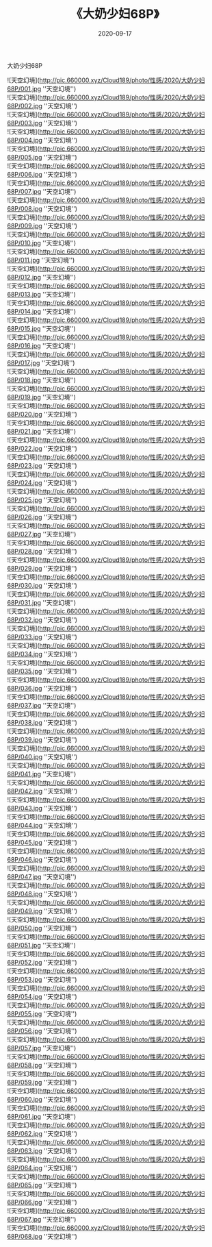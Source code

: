 ﻿---
layout: post
title:  《大奶少妇68P》
date:   2020-09-17
img: http://pic.660000.xyz/Cloud189/photo/性感/2020/大奶少妇68P/000.jpg
categories: [美女, 性感, 泳衣]
---

大奶少妇68P



![天空幻境](http://pic.660000.xyz/Cloud189/photo/性感/2020/大奶少妇68P/001.jpg ''天空幻境'') <br>
![天空幻境](http://pic.660000.xyz/Cloud189/photo/性感/2020/大奶少妇68P/002.jpg ''天空幻境'') <br>
![天空幻境](http://pic.660000.xyz/Cloud189/photo/性感/2020/大奶少妇68P/003.jpg ''天空幻境'') <br>
![天空幻境](http://pic.660000.xyz/Cloud189/photo/性感/2020/大奶少妇68P/004.jpg ''天空幻境'') <br>
![天空幻境](http://pic.660000.xyz/Cloud189/photo/性感/2020/大奶少妇68P/005.jpg ''天空幻境'') <br>
![天空幻境](http://pic.660000.xyz/Cloud189/photo/性感/2020/大奶少妇68P/006.jpg ''天空幻境'') <br>
![天空幻境](http://pic.660000.xyz/Cloud189/photo/性感/2020/大奶少妇68P/007.jpg ''天空幻境'') <br>
![天空幻境](http://pic.660000.xyz/Cloud189/photo/性感/2020/大奶少妇68P/008.jpg ''天空幻境'') <br>
![天空幻境](http://pic.660000.xyz/Cloud189/photo/性感/2020/大奶少妇68P/009.jpg ''天空幻境'') <br>
![天空幻境](http://pic.660000.xyz/Cloud189/photo/性感/2020/大奶少妇68P/010.jpg ''天空幻境'') <br>
![天空幻境](http://pic.660000.xyz/Cloud189/photo/性感/2020/大奶少妇68P/011.jpg ''天空幻境'') <br>
![天空幻境](http://pic.660000.xyz/Cloud189/photo/性感/2020/大奶少妇68P/012.jpg ''天空幻境'') <br>
![天空幻境](http://pic.660000.xyz/Cloud189/photo/性感/2020/大奶少妇68P/013.jpg ''天空幻境'') <br>
![天空幻境](http://pic.660000.xyz/Cloud189/photo/性感/2020/大奶少妇68P/014.jpg ''天空幻境'') <br>
![天空幻境](http://pic.660000.xyz/Cloud189/photo/性感/2020/大奶少妇68P/015.jpg ''天空幻境'') <br>
![天空幻境](http://pic.660000.xyz/Cloud189/photo/性感/2020/大奶少妇68P/016.jpg ''天空幻境'') <br>
![天空幻境](http://pic.660000.xyz/Cloud189/photo/性感/2020/大奶少妇68P/017.jpg ''天空幻境'') <br>
![天空幻境](http://pic.660000.xyz/Cloud189/photo/性感/2020/大奶少妇68P/018.jpg ''天空幻境'') <br>
![天空幻境](http://pic.660000.xyz/Cloud189/photo/性感/2020/大奶少妇68P/019.jpg ''天空幻境'') <br>
![天空幻境](http://pic.660000.xyz/Cloud189/photo/性感/2020/大奶少妇68P/020.jpg ''天空幻境'') <br>
![天空幻境](http://pic.660000.xyz/Cloud189/photo/性感/2020/大奶少妇68P/021.jpg ''天空幻境'') <br>
![天空幻境](http://pic.660000.xyz/Cloud189/photo/性感/2020/大奶少妇68P/022.jpg ''天空幻境'') <br>
![天空幻境](http://pic.660000.xyz/Cloud189/photo/性感/2020/大奶少妇68P/023.jpg ''天空幻境'') <br>
![天空幻境](http://pic.660000.xyz/Cloud189/photo/性感/2020/大奶少妇68P/024.jpg ''天空幻境'') <br>
![天空幻境](http://pic.660000.xyz/Cloud189/photo/性感/2020/大奶少妇68P/025.jpg ''天空幻境'') <br>
![天空幻境](http://pic.660000.xyz/Cloud189/photo/性感/2020/大奶少妇68P/026.jpg ''天空幻境'') <br>
![天空幻境](http://pic.660000.xyz/Cloud189/photo/性感/2020/大奶少妇68P/027.jpg ''天空幻境'') <br>
![天空幻境](http://pic.660000.xyz/Cloud189/photo/性感/2020/大奶少妇68P/028.jpg ''天空幻境'') <br>
![天空幻境](http://pic.660000.xyz/Cloud189/photo/性感/2020/大奶少妇68P/029.jpg ''天空幻境'') <br>
![天空幻境](http://pic.660000.xyz/Cloud189/photo/性感/2020/大奶少妇68P/030.jpg ''天空幻境'') <br>
![天空幻境](http://pic.660000.xyz/Cloud189/photo/性感/2020/大奶少妇68P/031.jpg ''天空幻境'') <br>
![天空幻境](http://pic.660000.xyz/Cloud189/photo/性感/2020/大奶少妇68P/032.jpg ''天空幻境'') <br>
![天空幻境](http://pic.660000.xyz/Cloud189/photo/性感/2020/大奶少妇68P/033.jpg ''天空幻境'') <br>
![天空幻境](http://pic.660000.xyz/Cloud189/photo/性感/2020/大奶少妇68P/034.jpg ''天空幻境'') <br>
![天空幻境](http://pic.660000.xyz/Cloud189/photo/性感/2020/大奶少妇68P/035.jpg ''天空幻境'') <br>
![天空幻境](http://pic.660000.xyz/Cloud189/photo/性感/2020/大奶少妇68P/036.jpg ''天空幻境'') <br>
![天空幻境](http://pic.660000.xyz/Cloud189/photo/性感/2020/大奶少妇68P/037.jpg ''天空幻境'') <br>
![天空幻境](http://pic.660000.xyz/Cloud189/photo/性感/2020/大奶少妇68P/038.jpg ''天空幻境'') <br>
![天空幻境](http://pic.660000.xyz/Cloud189/photo/性感/2020/大奶少妇68P/039.jpg ''天空幻境'') <br>
![天空幻境](http://pic.660000.xyz/Cloud189/photo/性感/2020/大奶少妇68P/040.jpg ''天空幻境'') <br>
![天空幻境](http://pic.660000.xyz/Cloud189/photo/性感/2020/大奶少妇68P/041.jpg ''天空幻境'') <br>
![天空幻境](http://pic.660000.xyz/Cloud189/photo/性感/2020/大奶少妇68P/042.jpg ''天空幻境'') <br>
![天空幻境](http://pic.660000.xyz/Cloud189/photo/性感/2020/大奶少妇68P/043.jpg ''天空幻境'') <br>
![天空幻境](http://pic.660000.xyz/Cloud189/photo/性感/2020/大奶少妇68P/044.jpg ''天空幻境'') <br>
![天空幻境](http://pic.660000.xyz/Cloud189/photo/性感/2020/大奶少妇68P/045.jpg ''天空幻境'') <br>
![天空幻境](http://pic.660000.xyz/Cloud189/photo/性感/2020/大奶少妇68P/046.jpg ''天空幻境'') <br>
![天空幻境](http://pic.660000.xyz/Cloud189/photo/性感/2020/大奶少妇68P/047.jpg ''天空幻境'') <br>
![天空幻境](http://pic.660000.xyz/Cloud189/photo/性感/2020/大奶少妇68P/048.jpg ''天空幻境'') <br>
![天空幻境](http://pic.660000.xyz/Cloud189/photo/性感/2020/大奶少妇68P/049.jpg ''天空幻境'') <br>
![天空幻境](http://pic.660000.xyz/Cloud189/photo/性感/2020/大奶少妇68P/050.jpg ''天空幻境'') <br>
![天空幻境](http://pic.660000.xyz/Cloud189/photo/性感/2020/大奶少妇68P/051.jpg ''天空幻境'') <br>
![天空幻境](http://pic.660000.xyz/Cloud189/photo/性感/2020/大奶少妇68P/052.jpg ''天空幻境'') <br>
![天空幻境](http://pic.660000.xyz/Cloud189/photo/性感/2020/大奶少妇68P/053.jpg ''天空幻境'') <br>
![天空幻境](http://pic.660000.xyz/Cloud189/photo/性感/2020/大奶少妇68P/054.jpg ''天空幻境'') <br>
![天空幻境](http://pic.660000.xyz/Cloud189/photo/性感/2020/大奶少妇68P/055.jpg ''天空幻境'') <br>
![天空幻境](http://pic.660000.xyz/Cloud189/photo/性感/2020/大奶少妇68P/056.jpg ''天空幻境'') <br>
![天空幻境](http://pic.660000.xyz/Cloud189/photo/性感/2020/大奶少妇68P/057.jpg ''天空幻境'') <br>
![天空幻境](http://pic.660000.xyz/Cloud189/photo/性感/2020/大奶少妇68P/058.jpg ''天空幻境'') <br>
![天空幻境](http://pic.660000.xyz/Cloud189/photo/性感/2020/大奶少妇68P/059.jpg ''天空幻境'') <br>
![天空幻境](http://pic.660000.xyz/Cloud189/photo/性感/2020/大奶少妇68P/060.jpg ''天空幻境'') <br>
![天空幻境](http://pic.660000.xyz/Cloud189/photo/性感/2020/大奶少妇68P/061.jpg ''天空幻境'') <br>
![天空幻境](http://pic.660000.xyz/Cloud189/photo/性感/2020/大奶少妇68P/062.jpg ''天空幻境'') <br>
![天空幻境](http://pic.660000.xyz/Cloud189/photo/性感/2020/大奶少妇68P/063.jpg ''天空幻境'') <br>
![天空幻境](http://pic.660000.xyz/Cloud189/photo/性感/2020/大奶少妇68P/064.jpg ''天空幻境'') <br>
![天空幻境](http://pic.660000.xyz/Cloud189/photo/性感/2020/大奶少妇68P/065.jpg ''天空幻境'') <br>
![天空幻境](http://pic.660000.xyz/Cloud189/photo/性感/2020/大奶少妇68P/066.jpg ''天空幻境'') <br>
![天空幻境](http://pic.660000.xyz/Cloud189/photo/性感/2020/大奶少妇68P/067.jpg ''天空幻境'') <br>
![天空幻境](http://pic.660000.xyz/Cloud189/photo/性感/2020/大奶少妇68P/068.jpg ''天空幻境'') <br>